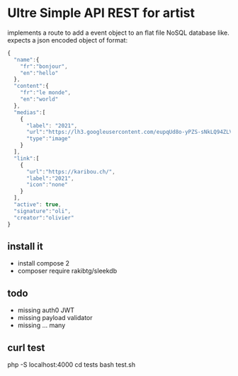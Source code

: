 
# Ultre Simple API REST for artist  

implements a route to add a event object to an flat file NoSQL database like.
expects a json encoded object of format: 
```js
{
  "name":{
    "fr":"bonjour",
    "en":"hello"
  },
  "content":{
    "fr":"le monde",
    "en":"world"
  },  
  "medias":[
    { 
      "label": "2021", 
      "url":"https://lh3.googleusercontent.com/eupqUd8o-yPZS-sNkLQ94ZLVvG5iFh96hMooyUoml94Om096vGsnEceNqcvfjQ5H76Y", 
      "type":"image" 
    }
  ],  
  "link":[
    { 
      "url":"https://karibou.ch/", 
      "label":"2021",
      "icon":"none" 
    }
  ],  
  "active": true,
  "signature":"oli",
  "creator":"olivier"
}
```

## install it

- install compose 2
- composer require rakibtg/sleekdb

## todo
- missing auth0 JWT 
- missing payload validator
- missing ... many 

## curl test
  php -S localhost:4000
  cd tests
  bash test.sh
